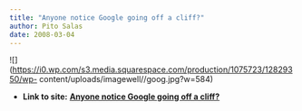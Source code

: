 ```yaml
---
title: "Anyone notice Google going off a cliff?"
author: Pito Salas
date: 2008-03-04
---
```


![](https://i0.wp.com/s3.media.squarespace.com/production/1075723/12829350/wp-
content/uploads/imagewell//goog.jpg?w=584)




* **Link to site:** **[Anyone notice Google going off a cliff?](None)**
